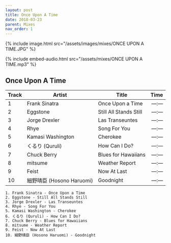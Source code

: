 ```yaml
---
layout: post
title: Once Upon A Time
date: 2018-03-23
parent: Mixes
nav_order: 1
---
```

{% include image.html src="/assets/images/mixes/ONCE UPON A TIME.JPG" %}

{% include embed-audio.html src="/assets/mixes/ONCE UPON A TIME.mp3" %}

## Once Upon A Time

|Track|Artist|Title|Time|
|-|-|----------------|-:|
|1 | Frank Sinatra | Once Upon a Time | —:— |
|2 | Eggstone | Still All Stands Still | —:— |
|3 | Jorge Drexler | Las Transeuntes | —:— |
|4 | Rhye | Song For You | —:— |
|5 | Kamasi Washington | Cherokee | —:— |
|6 | くるり (Quruli) | How Can I Do? | —:— |
|7 | Chuck Berry | Blues for Hawaiians | —:— |
|8 | mitsume | Weather Report | —:— |
|9 | Feist | Now At Last | —:— |
|10 | 細野晴臣 (Hosono Haruomi) | Goodnight | —:— |


```
1. Frank Sinatra - Once Upon a Time
2. Eggstone - Still All Stands Still
3. Jorge Drexler - Las Transeuntes
4. Rhye - Song For You
5. Kamasi Washington - Cherokee
6. くるり (Quruli) - How Can I Do?
7. Chuck Berry - Blues for Hawaiians
8. mitsume - Weather Report
9. Feist - Now At Last
10. 細野晴臣 (Hosono Haruomi) - Goodnight
```

